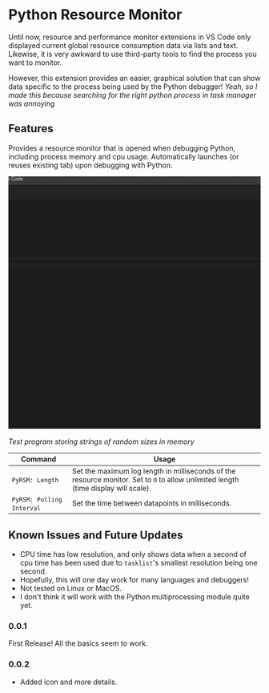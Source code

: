 # Python Resource Monitor

Until now, resource and performance monitor extensions in VS Code only displayed current global resource consumption data via lists and text. Likewise, it is very awkward to use third-party tools to find the process you want to monitor.

However, this extension provides an easier, graphical solution that can show data specific to the process being used by the Python debugger! *Yeah, so I made this because searching for the right python process in task manager was annoying*

## Features
Provides a resource monitor that is opened when debugging Python, including process memory and cpu usage. Automatically launches (or reuses existing tab) upon debugging with Python.

![usage](images/usage.gif)

*Test program storing strings of random sizes in memory*

| Command | Usage |
| ------- | ----- |
| `PyRSM: Length` | Set the maximum log length in milliseconds of the resource monitor. Set to `0` to allow unlimited length (time display will scale). |
| `PyRSM: Polling Interval` | Set the time between datapoints in milliseconds. |

## Known Issues and Future Updates

- CPU time has low resolution, and only shows data when a second of cpu time has been used due to `tasklist`'s smallest resolution being one second.
- Hopefully, this will one day work for many languages and debuggers!
- Not tested on Linux or MacOS.
- I don't think it will work with the Python multiprocessing module quite yet.

### 0.0.1
First Release! All the basics seem to work.

### 0.0.2
- Added icon and more details.